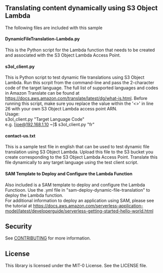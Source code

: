 ## Translating content dynamically using S3 Object Lambda

The following files are included with this sample

#### DynamicFileTranslation-Lambda.py
This is the Python script for the Lambda function that needs to be created and associated with the S3 Object Lambda Access Point.

#### s3ol_client.py
This is Python script to test dynamic file translations using S3 Object Lambda. Run this scrpit from the command-line and pass the 2-character code of the target language. The full list of supported languages and codes in Amazon Translate can be found at https://docs.aws.amazon.com/translate/latest/dg/what-is.html. Before running this script, make sure you replace the value within the '<>' in line 26 with your own S3 Object Lambda access point ARN.  
Usage:   
  s3ol_client.py "Target Language Code"    
  e.g. [joe@192.168.1.10 ~]$ s3ol_client.py "fr"  
  
#### contact-us.txt  
This is a sample test file in english that can be used to test dynamic file translation using S3 Object Lambda. Upload this file to the S3 bucket you create corresponding to the S3 Object Lambda Access Point. Translate this file dynamically to any target language using the test client script.
 
#### SAM Template to Deploy and Configure the Lambda Function
 Also included is a SAM template to deploy and configure the Lambda Functioon. Use the .yml file in "sam-deploy-dynamic-file-translation" to deploy the Lambda function.  
 For additional information to deploy an application using SAM, please see the tutorial at https://docs.aws.amazon.com/serverless-application-model/latest/developerguide/serverless-getting-started-hello-world.html
 
  
  

  ## Security

See [CONTRIBUTING](CONTRIBUTING.md#security-issue-notifications) for more information.

## License

This library is licensed under the MIT-0 License. See the LICENSE file.

